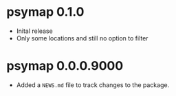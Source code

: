 # psymap 0.1.0

* Inital release
* Only some locations and still no option to filter

# psymap 0.0.0.9000

* Added a `NEWS.md` file to track changes to the package.
